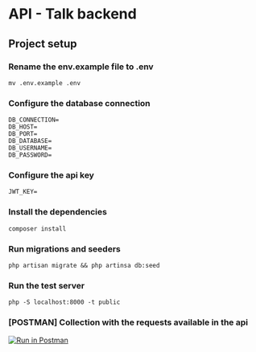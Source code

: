 # API - Talk backend

## Project setup

### Rename the env.example file to .env
```
mv .env.example .env
```

### Configure the database connection
```
DB_CONNECTION=
DB_HOST=
DB_PORT=
DB_DATABASE=
DB_USERNAME=
DB_PASSWORD=
```

### Configure the api key
```
JWT_KEY=
```

### Install the dependencies
```
composer install 
```

### Run migrations and seeders
```
php artisan migrate && php artinsa db:seed
```

### Run the test server
```
php -S localhost:8000 -t public
```

### [POSTMAN] Collection with the requests available in the api

[![Run in Postman](https://run.pstmn.io/button.svg)](https://app.getpostman.com/run-collection/edd61859a22797244aeb)
